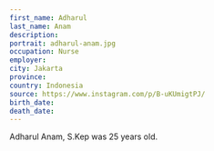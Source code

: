 ```yaml
---
first_name: Adharul
last_name: Anam
description: 
portrait: adharul-anam.jpg
occupation: Nurse
employer: 
city: Jakarta
province: 
country: Indonesia
source: https://www.instagram.com/p/B-uKUmigtPJ/
birth_date: 
death_date: 
---
```


Adharul Anam, S.Kep was 25 years old.